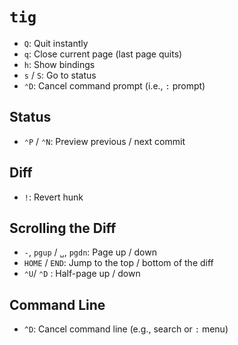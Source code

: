 # `tig`

- `Q`: Quit instantly
- `q`: Close current page (last page quits)
- `h`: Show bindings
- `s` / `S`: Go to status
- `⌃D`: Cancel command prompt (i.e., `:` prompt)

## Status

- `⌃P` / `⌃N`: Preview previous / next commit

## Diff

- `!`: Revert hunk

## Scrolling the Diff

- `-`, `pgup` / `␣`, `pgdn`: Page up / down
- `HOME` / `END`: Jump to the top / bottom of the diff
- `⌃U`/ `⌃D` : Half-page up / down

## Command Line

- `^D`: Cancel command line (e.g., search or `:` menu)
